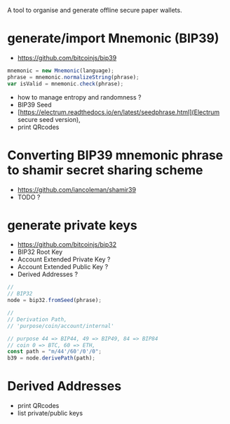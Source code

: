 A tool to organise and generate offline secure paper wallets.


# generate/import Mnemonic (BIP39)
* https://github.com/bitcoinjs/bip39

``` js
mnemonic = new Mnemonic(language);
phrase = mnemonic.normalizeString(phrase);
var isValid = mnemonic.check(phrase);
```
* how to manage entropy and randomness ?
* BIP39 Seed 
* [https://electrum.readthedocs.io/en/latest/seedphrase.html](Electrum secure seed version), 
* print QRcodes


# Converting BIP39 mnemonic phrase to shamir secret sharing scheme
* https://github.com/iancoleman/shamir39
* TODO ?

# generate private keys
* https://github.com/bitcoinjs/bip32
* BIP32 Root Key
* Account Extended Private Key ?
* Account Extended Public Key ?
* Derived Addresses ?

``` js
//
// BIP32
node = bip32.fromSeed(phrase);

//
// Derivation Path, 
// 'purpose/coin/account/internal'

// purpose 44 => BIP44, 49 => BIP49, 84 => BIP84
// coin 0 => BTC, 60 => ETH, 
const path = "m/44'/60'/0'/0";
b39 = node.derivePath(path);
``` 

# Derived Addresses
* print QRcodes
* list private/public keys


